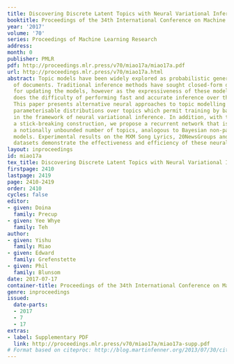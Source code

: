 ```yaml
---
title: Discovering Discrete Latent Topics with Neural Variational Inference
booktitle: Proceedings of the 34th International Conference on Machine Learning
year: '2017'
volume: '70'
series: Proceedings of Machine Learning Research
address: 
month: 0
publisher: PMLR
pdf: http://proceedings.mlr.press/v70/miao17a/miao17a.pdf
url: http://proceedings.mlr.press/v70/miao17a.html
abstract: Topic models have been widely explored as probabilistic generative models
  of documents. Traditional inference methods have sought closed-form derivations
  for updating the models, however as the expressiveness of these models grows, so
  does the difficulty of performing fast and accurate inference over their parameters.
  This paper presents alternative neural approaches to topic modelling by providing
  parameterisable distributions over topics which permit training by backpropagation
  in the framework of neural variational inference. In addition, with the help of
  a stick-breaking construction, we propose a recurrent network that is able to discover
  a notionally unbounded number of topics, analogous to Bayesian non-parametric topic
  models. Experimental results on the MXM Song Lyrics, 20NewsGroups and Reuters News
  datasets demonstrate the effectiveness and efficiency of these neural topic models.
layout: inproceedings
id: miao17a
tex_title: Discovering Discrete Latent Topics with Neural Variational Inference
firstpage: 2410
lastpage: 2419
page: 2410-2419
order: 2410
cycles: false
editor:
- given: Doina
  family: Precup
- given: Yee Whye
  family: Teh
author:
- given: Yishu
  family: Miao
- given: Edward
  family: Grefenstette
- given: Phil
  family: Blunsom
date: 2017-07-17
container-title: Proceedings of the 34th International Conference on Machine Learning
genre: inproceedings
issued:
  date-parts:
  - 2017
  - 7
  - 17
extras:
- label: Supplementary PDF
  link: http://proceedings.mlr.press/v70/miao17a/miao17a-supp.pdf
# Format based on citeproc: http://blog.martinfenner.org/2013/07/30/citeproc-yaml-for-bibliographies/
---
```

